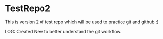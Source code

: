 # TestRepo2
This is version 2 of test repo which will be used to practice git and github :)

LOG:
Created New to better understand the git workflow.
